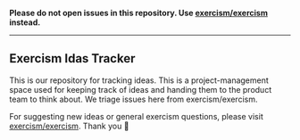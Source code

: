 **Please do not open issues in this repository. Use [exercism/exercism](https://github.com/exercism/exercism) instead.**

---

## Exercism Idas Tracker

This is our repository for tracking ideas. This is a project-management space used for keeping track of ideas and handing them to the product team to think about. We triage issues here from exercism/exercism.

For suggesting new ideas or general exercism questions, please visit [exercism/exercism](https://github.com/exercism/exercism). Thank you :blue_heart:
